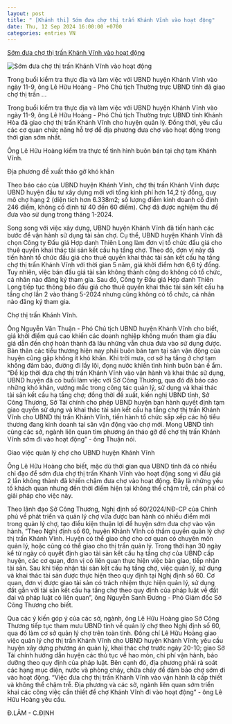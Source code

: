 ```yaml
---
layout: post
title: " [Khánh thi] Sớm đưa chợ thị trấn Khánh Vĩnh vào hoạt động"
date: Thu, 12 Sep 2024 16:00:00 +0700
categories: entries VN
---
```

[Sớm đưa chợ thị trấn Khánh Vĩnh vào hoạt động](https://baokhanhhoa.vn/xa-hoi/202409/somdua-cho-thi-tran-khanh-vinh-vao-hoat-dong-c894ab7/)

![Sớm đưa chợ thị trấn Khánh Vĩnh vào hoạt động](https://baokhanhhoa.vn/file/e7837c02857c8ca30185a8c39b582c03/092024/z5823020332519_5435344db86153783a0536df1de4f183_20240912142018.jpg)

Trong buổi kiểm tra thực địa và làm việc với UBND huyện Khánh Vĩnh vào ngày 11-9, ông Lê Hữu Hoàng - Phó Chủ tịch Thường trực UBND tỉnh đã giao chợ thị trấn ...

Trong buổi kiểm tra thực địa và làm việc với UBND huyện Khánh Vĩnh vào ngày 11-9, ông Lê Hữu Hoàng - Phó Chủ tịch Thường trực UBND tỉnh Khánh Hòa đã giao chợ thị trấn Khánh Vĩnh cho huyện quản lý. Đồng thời, yêu cầu các cơ quan chức năng hỗ trợ để địa phương đưa chợ vào hoạt động trong thời gian sớm nhất.

Ông Lê Hữu Hoàng kiểm tra thực tế tình hình buôn bán tại chợ tạm Khánh Vĩnh.

Địa phương đề xuất tháo gỡ khó khăn

Theo báo cáo của UBND huyện Khánh Vĩnh, chợ thị trấn Khánh Vĩnh được UBND huyện đầu tư xây dựng mới với tổng kinh phí hơn 14,2 tỷ đồng, quy mô chợ hạng 2 (diện tích hơn 6.338m2; số lượng điểm kinh doanh cố định 246 điểm, không cố định từ 40 đến 60 điểm). Chợ đã được nghiệm thu để đưa vào sử dụng trong tháng 1-2024.

Song song với việc xây dựng, UBND huyện Khánh Vĩnh đã tiến hành các bước để vận hành sử dụng tài sản chợ. Cụ thể, UBND huyện Khánh Vĩnh đã chọn Công ty Đấu giá Hợp danh Thiên Long làm đơn vị tổ chức đấu giá cho thuê quyền khai thác tài sản kết cấu hạ tầng chợ. Theo đó, đơn vị này đã tiến hành tổ chức đấu giá cho thuê quyền khai thác tài sản kết cấu hạ tầng chợ thị trấn Khánh Vĩnh với thời gian 5 năm, giá khởi điểm hơn 6,6 tỷ đồng. Tuy nhiên, việc bán đấu giá tài sản không thành công do không có tổ chức, cá nhân nào đăng ký tham gia. Sau đó, Công ty Đấu giá Hợp danh Thiên Long tiếp tục thông báo đấu giá cho thuê quyền khai thác tài sản kết cấu hạ tầng chợ lần 2 vào tháng 5-2024 nhưng cũng không có tổ chức, cá nhân nào đăng ký tham gia.

Chợ thị trấn Khánh Vĩnh.

Ông Nguyễn Văn Thuận - Phó Chủ tịch UBND huyện Khánh Vĩnh cho biết, giá khởi điểm quá cao khiến các doanh nghiệp không muốn tham gia đấu giá dẫn đến chợ hoàn thành đã lâu những vẫn chưa đưa vào sử dụng được. Bản thân các tiểu thương hiện nay phải buôn bán tạm tại sân vận động của huyện cũng gặp không ít khó khăn. Khi trời mưa, cơ sở hạ tầng ở chợ tạm không đảm bảo, đường đi lầy lội, đọng nước khiến tình hình buôn bán ế ẩm. “Để kịp thời đưa chợ thị trấn Khánh Vĩnh vào vận hành và khai thác sử dụng, UBND huyện đã có buổi làm việc với Sở Công Thương, qua đó đã báo cáo những khó khăn, vướng mắc trong công tác quản lý, sử dụng và khai thác tài sản kết cấu hạ tầng chợ; đồng thời đề xuất, kiến nghị UBND tỉnh, Sở Công Thương, Sở Tài chính cho phép UBND huyện ban hành quyết định tạm giao quyền sử dụng và khai thác tài sản kết cấu hạ tầng chợ thị trấn Khánh Vĩnh cho UBND thị trấn Khánh Vĩnh, tiến hành tổ chức sắp xếp các hộ tiểu thương đang kinh doanh tại sân vận động vào chợ mới. Mong UBND tỉnh cùng các sở, ngành liên quan tìm phương án tháo gỡ để chợ thị trấn Khánh Vĩnh sớm đi vào hoạt động” - ông Thuận nói.

Giao việc quản lý chợ cho UBND huyện Khánh Vĩnh

Ông Lê Hữu Hoàng cho biết, mặc dù thời gian qua UBND tỉnh đã có nhiều chỉ đạo để sớm đưa chợ thị trấn Khánh Vĩnh vào hoạt động song vì đấu giá 2 lần không thành đã khiến chậm đưa chợ vào hoạt động. Đây là những yếu tố khách quan nhưng đến thời điểm hiện tại không thể chậm trễ, cần phải có giải pháp cho việc này.

Theo lãnh đạo Sở Công Thương, Nghị định số 60/2024/NĐ-CP của Chính phủ về phát triển và quản lý chợ vừa được ban hành có nhiều điểm mới trong quản lý chợ, tạo điều kiện thuận lợi để huyện sớm đưa chợ vào vận hành. “Theo Nghị định số 60, huyện Khánh Vĩnh có thẩm quyền quản lý chợ thị trấn Khánh Vĩnh. Huyện có thể giao chợ cho cơ quan có chuyên môn quản lý, hoặc cũng có thể giao cho thị trấn quản lý. Trong thời hạn 30 ngày kể từ ngày có quyết định giao tài sản kết cấu hạ tầng chợ của UBND cấp huyện, các cơ quan, đơn vị có liên quan thực hiện việc bàn giao, tiếp nhận tài sản. Sau khi tiếp nhận tài sản kết cấu hạ tầng chợ, việc quản lý, sử dụng và khai thác tài sản được thực hiện theo quy định tại Nghị định số 60. Cơ quan, đơn vị được giao tài sản có trách nhiệm thực hiện quản lý, sử dụng đất gắn với tài sản kết cấu hạ tầng chợ theo quy định của pháp luật về đất đai và pháp luật có liên quan”, ông Nguyễn Sanh Đương - Phó Giám đốc Sở Công Thương cho biết.

Qua các ý kiến góp ý của các sở, ngành, ông Lê Hữu Hoàng giao Sở Công Thương tiếp tục tham mưu UBND tỉnh về quản lý chợ theo Nghị định số 60, qua đó làm cơ sở quản lý chợ trên toàn tỉnh. Đồng chí Lê Hữu Hoàng giao việc quản lý chợ thị trấn Khánh Vĩnh cho UBND huyện Khánh Vĩnh; yêu cầu huyện xây dựng phương án quản lý, khai thác chợ trước ngày 20-10; giao Sở Tài chính hướng dẫn huyện các thủ tục về hao mòn, chi phí vận hành, bảo dưỡng theo quy định của pháp luật. Bên cạnh đó, địa phương phải rà soát các hạng mục điện, nước và phòng cháy, chữa cháy để đảm bảo chợ sớm đi vào hoạt động. “Việc đưa chợ thị trấn Khánh Vĩnh vào vận hành là cấp thiết và không thể chậm trễ. Địa phương và các sở, ngành liên quan sớm triển khai các công việc cần thiết để chợ Khánh Vĩnh đi vào hoạt động” - ông Lê Hữu Hoàng yêu cầu.

Đ.LÂM - C.ĐỊNH

